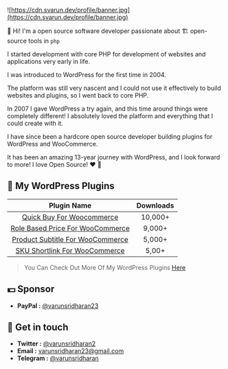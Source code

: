 ![https://cdn.svarun.dev/profile/banner.jpg](https://cdn.svarun.dev/profile/banner.jpg)

👋 Hi! I'm a open source software developer passionate about 🏗️ open-source tools in `php`

I started development with core PHP for development of websites and applications very early in life. 

I was introduced to WordPress for the first time in 2004.

The platform was still very nascent and I could not use it effectively to build websites and plugins, so I went back to core PHP.

In 2007 I gave WordPress a try again, and this time around things were completely different! I absolutely loved the platform and everything that I could create with it.

I have since been a hardcore open source developer building plugins for WordPress and WooCommerce.

It has been an amazing 13-year journey with WordPress, and I look forward to more! I love Open Source! ❤️    🙂

## 🔌  My WordPress Plugins
| Plugin Name | Downloads |
| :---: | :---: |
| [Quick Buy For Woocommerce](https://go.svarun.dev/wp/plugins/wcqb/) | 10,000+ |
| [Role Based Price For WooCommerce](https://go.svarun.dev/wp/plugins/wcrbp/) | 9,000+ |
| [Product Subtitle For WooCommerce](https://go.svarun.dev/wp/plugins/psfwc/) | 5,000+ |
| [SKU Shortlink For WooCommerce](https://go.svarun.dev/wp/plugins/skusfwc/) | 5,00+ |

>   You Can Check Out More Of My WordPress Plugins [Here](https://go.svarun.dev//wordpress/)
  

## 💵  Sponsor 
- **PayPal :** [@varunsridharan23](https://go.svarun.dev/donate/paypal/)

##  💌 Get in touch
- **Twitter :** [@varunsridharan2](https://go.svarun.dev/sm/twitter/)
- **Email :** [varunsridharan23@gmail.com](https://go.svarun.dev/)
- **Telegram :** [@varunsridharan](https://go.svarun.dev/sm/telegram/)
